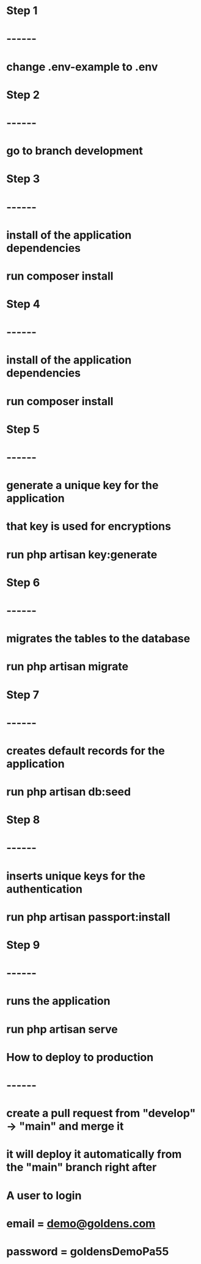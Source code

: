 # Step 1
# ------
# change .env-example to .env

# Step 2
# ------
# go to branch development

# Step 3
# ------
# install of the application dependencies
# run composer install

# Step 4
# ------
# install of the application dependencies
# run composer install

# Step 5
# ------
# generate a unique key for the application
# that key is used for encryptions
# run php artisan key:generate

# Step 6
# ------
# migrates the tables to the database
# run php artisan migrate

# Step 7
# ------
# creates default records for the application
# run php artisan db:seed

# Step 8
# ------
# inserts unique keys for the authentication 
# run php artisan passport:install

# Step 9
# ------
# runs the application
# run php artisan serve

# How to deploy to production
# ------
# create a pull request from "develop" -> "main" and merge it
# it will deploy it automatically from the "main" branch right after



# A user to login
# email     = demo@goldens.com
# password  = goldensDemoPa55